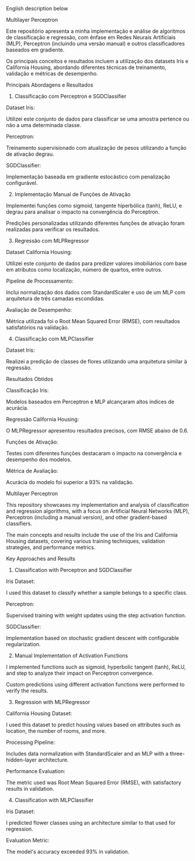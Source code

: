 English description below


Multilayer Perceptron

Este repositório apresenta a minha implementação e análise de algoritmos de classificação e regressão, com ênfase em Redes Neurais Artificiais (MLP), Perceptron (incluindo uma versão manual) 
e outros classificadores baseados em gradiente. 

Os principais conceitos e resultados incluem a utilização dos datasets Iris e California Housing, abordando diferentes técnicas de treinamento, 
validação e métricas de desempenho.

Principais Abordagens e Resultados

1. Classificação com Perceptron e SGDClassifier

Dataset Iris: 

Utilizei este conjunto de dados para classificar se uma amostra pertence ou não a uma determinada classe.

Perceptron: 

Treinamento supervisionado com atualização de pesos utilizando a função de ativação degrau.

SGDClassifier: 

Implementação baseada em gradiente estocástico com penalização configurável.

2. Implementação Manual de Funções de Ativação

Implementei funções como sigmoid, tangente hiperbólica (tanh), ReLU, e degrau para analisar o impacto na convergência do Perceptron.

Predições personalizadas utilizando diferentes funções de ativação foram realizadas para verificar os resultados.

3. Regressão com MLPRegressor

Dataset California Housing: 

Utilizei este conjunto de dados para predizer valores imobiliários com base em atributos como localização, número de quartos, entre outros.

Pipeline de Processamento: 

Inclui normalização dos dados com StandardScaler e uso de um MLP com arquitetura de três camadas escondidas.

Avaliação de Desempenho: 

Métrica utilizada foi o Root Mean Squared Error (RMSE), com resultados satisfatórios na validação.

4. Classificação com MLPClassifier

Dataset Iris: 

Realizei a predição de classes de flores utilizando uma arquitetura similar à regressão.


Resultados Obtidos

Classificação Iris: 

Modelos baseados em Perceptron e MLP alcançaram altos índices de acurácia.

Regressão California Housing: 

O MLPRegressor apresentou resultados precisos, com RMSE abaixo de 0.6.

Funções de Ativação: 

Testes com diferentes funções destacaram o impacto na convergência e desempenho dos modelos.

Métrica de Avaliação: 

Acurácia do modelo foi superior a 93% na validação.





Multilayer Perceptron

This repository showcases my implementation and analysis of classification and regression algorithms, with a focus on Artificial Neural Networks (MLP), 
Perceptron (including a manual version), and other gradient-based classifiers. 

The main concepts and results include the use of the Iris and California Housing datasets, covering various training techniques, validation strategies, and performance metrics.

Key Approaches and Results

1. Classification with Perceptron and SGDClassifier
   
Iris Dataset: 

I used this dataset to classify whether a sample belongs to a specific class.

Perceptron: 

Supervised training with weight updates using the step activation function.

SGDClassifier: 

Implementation based on stochastic gradient descent with configurable regularization.

2. Manual Implementation of Activation Functions

I implemented functions such as sigmoid, hyperbolic tangent (tanh), ReLU, and step to analyze their impact on Perceptron convergence.

Custom predictions using different activation functions were performed to verify the results.

3. Regression with MLPRegressor

California Housing Dataset: 

I used this dataset to predict housing values based on attributes such as location, the number of rooms, and more.

Processing Pipeline: 

Includes data normalization with StandardScaler and an MLP with a three-hidden-layer architecture.

Performance Evaluation: 

The metric used was Root Mean Squared Error (RMSE), with satisfactory results in validation.

4. Classification with MLPClassifier

Iris Dataset: 

I predicted flower classes using an architecture similar to that used for regression.

Evaluation Metric: 

The model's accuracy exceeded 93% in validation.

